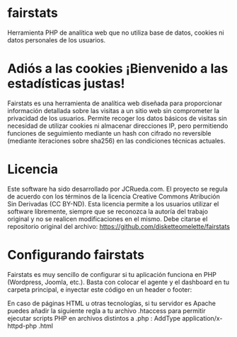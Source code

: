 # fairstats
Herramienta PHP de analítica web que no utiliza base de datos, cookies ni datos personales de los usuarios.

# Adiós a las cookies ¡Bienvenido a las estadísticas justas!

Fairstats es una herramienta de analítica web diseñada para proporcionar información detallada sobre las visitas a un sitio web sin comprometer la privacidad de los usuarios. Permite recoger los datos básicos de visitas sin necesidad de utilizar cookies ni almacenar direcciones IP, pero permitiendo funciones de seguimiento mediante un hash con cifrado no reversible (mediante iteraciones sobre sha256) en las condiciones técnicas actuales.

# Licencia

Este software ha sido desarrollado por JCRueda.com. El proyecto se regula de acuerdo con los términos de la licencia Creative Commons Atribución Sin Derivadas (CC BY-ND). Esta licencia permite a los usuarios utilizar el software libremente, siempre que se reconozca la autoría del trabajo original y no se realicen modificaciones en el mismo. Debe citarse el repositorio original del archivo: https://github.com/disketteomelette/fairstats

# Configurando fairstats

Fairstats es muy sencillo de configurar si tu aplicación funciona en PHP (Wordpress, Joomla, etc.). Basta con colocar el agente y el dashboard en tu carpeta principal, e inyectar este código en un header o footer:
  <?php include "visita.php";?>

En caso de páginas HTML u otras tecnologías, si tu servidor es Apache puedes añadir la siguiente regla a tu archivo .htaccess para permitir ejecutar scripts PHP en archivos distintos a .php :
  AddType application/x-httpd-php .html
